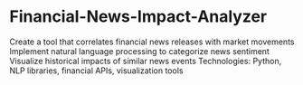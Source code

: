 # Financial-News-Impact-Analyzer

Create a tool that correlates financial news releases with market movements
Implement natural language processing to categorize news sentiment
Visualize historical impacts of similar news events
Technologies: Python, NLP libraries, financial APIs, visualization tools

